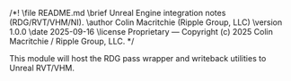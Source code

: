 /*!
\file README.md
\brief Unreal Engine integration notes (RDG/RVT/VHM/NI).
\author Colin Macritchie (Ripple Group, LLC)
\version 1.0.0
\date 2025-09-16
\license Proprietary — Copyright (c) 2025 Colin Macritchie / Ripple Group, LLC.
*/

This module will host the RDG pass wrapper and writeback utilities to Unreal RVT/VHM.


